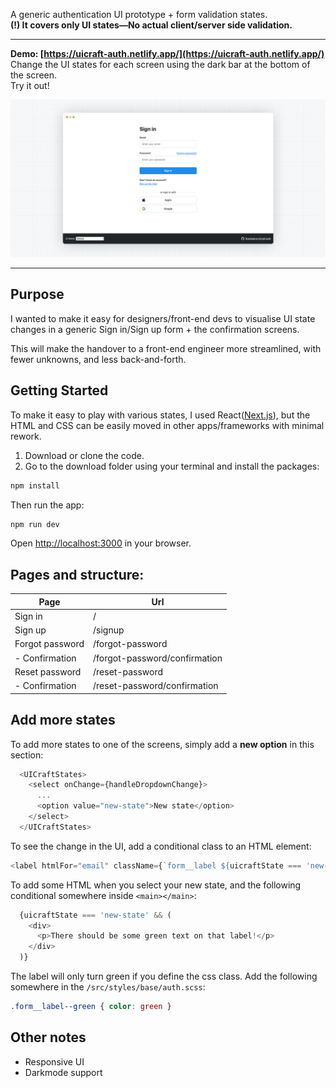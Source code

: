 A generic authentication UI prototype + form validation states.  
**(!) It covers only UI states—No actual client/server side validation.**

---

**Demo: [https://uicraft-auth.netlify.app/](https://uicraft-auth.netlify.app/)**  
Change the UI states for each screen using the dark bar at the bottom of the screen.  
Try it out!

![UICraft Auth](/src/images/uicraft-screenshot@2x.png?raw=true "Title")

---

## Purpose
I wanted to make it easy for designers/front-end devs to visualise UI state changes in a generic Sign in/Sign up form + the confirmation screens.

This will make the handover to a front-end engineer more streamlined, with fewer unknowns, and less back-and-forth.

## Getting Started
To make it easy to play with various states, I used React([Next.js](https://nextjs.org)), but the HTML and CSS can be easily moved in other apps/frameworks with minimal rework.

1. Download or clone the code.  
2. Go to the download folder using your terminal and install the packages:
```bash
npm install
```

Then run the app:
```bash
npm run dev
```

Open [http://localhost:3000](http://localhost:3000) in your browser.

## Pages and structure:
|Page| Url|
|---|---|
|Sign in| / |
|Sign up| /signup |
|Forgot password| /forgot-password |
|- Confirmation| /forgot-password/confirmation |
|Reset password| /reset-password |
|- Confirmation| /reset-password/confirmation |

## Add more states

To add more states to one of the screens, simply add a **new option** in this section:
```js
  <UICraftStates>
    <select onChange={handleDropdownChange}>
      ...
      <option value="new-state">New state</option>
    </select>
  </UICraftStates>
```

To see the change in the UI, add a conditional class to an HTML element:

```js
<label htmlFor="email" className={`form__label ${uicraftState === 'new-state' && "form__label--green"}`}>Email</label>
```

To add some HTML when you select your new state, and the following conditional somewhere inside `<main></main>`:
```js
  {uicraftState === 'new-state' && (
    <div>
      <p>There should be some green text on that label!</p>
    </div>
  )}
```

The label will only turn green if you define the css class. Add the following somewhere in the `/src/styles/base/auth.scss`:
```css
.form__label--green { color: green }
```

## Other notes
- Responsive UI
- Darkmode support
